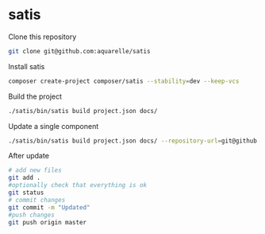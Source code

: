 # satis

Clone this repository

```bash
git clone git@github.com:aquarelle/satis
```

Install satis

```bash
composer create-project composer/satis --stability=dev --keep-vcs
```

Build the project

```bash
./satis/bin/satis build project.json docs/
```

Update a single component

```bash
./satis/bin/satis build project.json docs/ --repository-url=git@github.com:aquarelle-cms/custom-components.git
```

After update

```bash
# add new files
git add .
#optionally check that everything is ok
git status
# commit changes
git commit -m "Updated"
#push changes
git push origin master
```